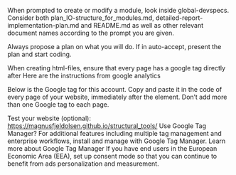 When prompted to create or modify a module, look inside global-devspecs. 
Consider both plan_IO-structure_for_modules.md, detailed-report-implementation-plan.md and README.md as well as other relevant document names according to the prompt you are given. 

Always propose a plan on what you will do. If in auto-accept, present the plan and start coding. 

When creating html-files, ensure that every page has a google tag directly after <head>
Here are the instructions from google analytics

Below is the Google tag for this account. Copy and paste it in the code of every page of your website, immediately after the <head> element. Don’t add more than one Google tag to each page.
<!-- Google tag (gtag.js) -->
<script async src="https://www.googletagmanager.com/gtag/js?id=G-BFVZQQ2LYN"></script>
<script>
  window.dataLayer = window.dataLayer || [];
  function gtag(){dataLayer.push(arguments);}
  gtag('js', new Date());

  gtag('config', 'G-BFVZQQ2LYN');
</script>
Test your website (optional):
https://magnusfjeldolsen.github.io/structural_tools/
Use Google Tag Manager?
For additional features including multiple tag management and enterprise workflows, install and manage with Google Tag Manager. Learn more about Google Tag Manager
If you have end users in the European Economic Area (EEA), set up consent mode so that you can continue to benefit from ads personalization and measurement.